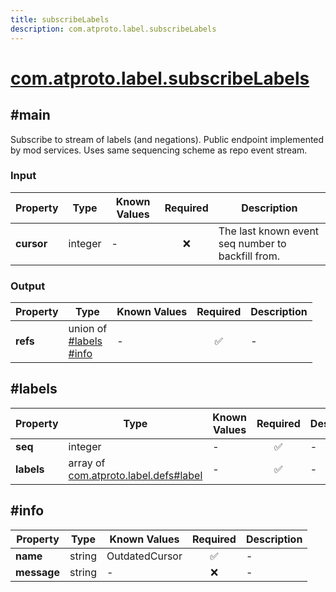 ```yaml
---
title: subscribeLabels
description: com.atproto.label.subscribeLabels
---
```


# [com.atproto.label.subscribeLabels](https://github.com/myConsciousness/atproto.dart/blob/main/lexicons/com/atproto/label/subscribeLabels.json)

## #main

Subscribe to stream of labels (and negations). Public endpoint implemented by mod services. Uses same sequencing scheme as repo event stream.

### Input

| Property | Type | Known Values | Required | Description |
| --- | --- | --- | :---: | --- |
| **cursor** | integer | - | ❌ | The last known event seq number to backfill from. |

### Output

| Property | Type | Known Values | Required | Description |
| --- | --- | --- | :---: | --- |
| **refs** | union of <br/>[#labels](#labels)<br/>[#info](#info) | - | ✅ | - |

## #labels

| Property | Type | Known Values | Required | Description |
| --- | --- | --- | :---: | --- |
| **seq** | integer | - | ✅ | - |
| **labels** | array of [com.atproto.label.defs#label](../../../../lexicons/com/atproto/label/defs.md#label) | - | ✅ | - |

## #info

| Property | Type | Known Values | Required | Description |
| --- | --- | --- | :---: | --- |
| **name** | string | OutdatedCursor | ✅ | - |
| **message** | string | - | ❌ | - |
